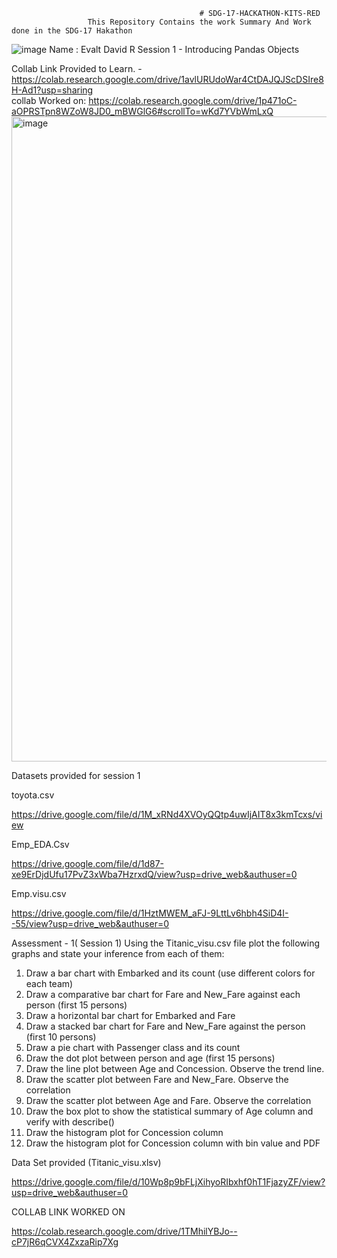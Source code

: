                                               # SDG-17-HACKATHON-KITS-RED
                     This Repository Contains the work Summary And Work done in the SDG-17 Hakathon
![image](https://user-images.githubusercontent.com/116806974/223617391-70febe0d-98ca-4600-85da-126bc23bc888.png)
Name : Evalt David R
Session 1 - Introducing Pandas Objects

Collab Link Provided to Learn. - https://colab.research.google.com/drive/1avlURUdoWar4CtDAJQJScDSIre8H-Ad1?usp=sharing                                       
collab Worked on: https://colab.research.google.com/drive/1p471oC-aOPRSTpn8WZoW8JD0_mBWGlG6#scrollTo=wKd7YVbWmLxQ
<img width="1032" alt="image" src="https://user-images.githubusercontent.com/116806974/223619198-ff78514f-145b-47a3-a4a0-1d1ed60871df.png">

Datasets provided for session 1

toyota.csv

https://drive.google.com/file/d/1M_xRNd4XVOyQQtp4uwIjAIT8x3kmTcxs/view

Emp_EDA.Csv

https://drive.google.com/file/d/1d87-xe9ErDjdUfu17PvZ3xWba7HzrxdQ/view?usp=drive_web&authuser=0

Emp.visu.csv

https://drive.google.com/file/d/1HztMWEM_aFJ-9LttLv6hbh4SiD4I--55/view?usp=drive_web&authuser=0

Assessment - 1( Session 1)
Using the Titanic_visu.csv file plot the following graphs and state your inference from each of them:

1. Draw a bar chart with Embarked and its count (use different colors for each team)
2. Draw a comparative bar chart for Fare and New_Fare against each person (first 15
persons)
3. Draw a horizontal bar chart for Embarked and Fare
4. Draw a stacked bar chart for Fare and New_Fare against the person (first 10 persons)
5. Draw a pie chart with Passenger class and its count
6. Draw the dot plot between person and age (first 15 persons)
7. Draw the line plot between Age and Concession. Observe the trend line.
8. Draw the scatter plot between Fare and New_Fare. Observe the correlation
9. Draw the scatter plot between Age and Fare. Observe the correlation
10. Draw the box plot to show the statistical summary of Age column and verify with
describe()
11. Draw the histogram plot for Concession column
12. Draw the histogram plot for Concession column with bin value and PDF


Data Set provided (Titanic_visu.xlsv)

https://drive.google.com/file/d/10Wp8p9bFLjXihyoRIbxhf0hT1FjazyZF/view?usp=drive_web&authuser=0

COLLAB LINK WORKED ON 

https://colab.research.google.com/drive/1TMhilYBJo--cP7jR6qCVX4ZxzaRip7Xg

